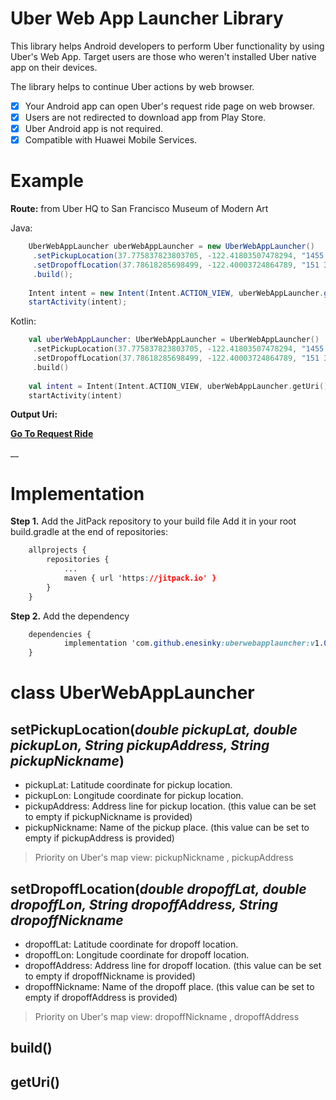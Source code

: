 

# Uber Web App Launcher Library

This library helps Android developers to perform Uber functionality by using Uber's Web App.
Target users are those who weren't installed Uber native app on their devices.

The library helps to continue Uber actions by web browser.

 - [x] Your Android app can open Uber's request ride page on web browser.
 - [x] Users are not redirected to download app from Play Store.
 - [x] Uber Android app is not required. 
 - [x] Compatible with Huawei Mobile Services.

# Example

**Route:**
from Uber HQ to San Francisco Museum of Modern Art

Java:
```java
    UberWebAppLauncher uberWebAppLauncher = new UberWebAppLauncher()  
     .setPickupLocation(37.775837823803705, -122.41803507478294, "1455 Market St #400, San Francisco, CA 94103, United States", "Uber HQ")  
     .setDropoffLocation(37.78618285698499, -122.40003724864789, "151 3rd St, San Francisco, CA 94103, United States", "San Francisco Museum of Modern Art")  
     .build();  
      
    Intent intent = new Intent(Intent.ACTION_VIEW, uberWebAppLauncher.getUri());  
    startActivity(intent);
```

Kotlin:
```kotlin
    val uberWebAppLauncher: UberWebAppLauncher = UberWebAppLauncher()  
     .setPickupLocation(37.775837823803705, -122.41803507478294, "1455 Market St #400, San Francisco, CA 94103, United States", "Uber HQ")  
     .setDropoffLocation(37.78618285698499, -122.40003724864789, "151 3rd St, San Francisco, CA 94103, United States", "San Francisco Museum of Modern Art")  
     .build()  
     
    val intent = Intent(Intent.ACTION_VIEW, uberWebAppLauncher.getUri())  
    startActivity(intent)
```


**Output Uri:**

**[Go To Request Ride](https://m.uber.com/looking?drop=%7B%22latitude%22:37.78618285698499,%22longitude%22:-122.40003724864789,%22addressLine1%22:%22San%20Francisco%20Museum%20of%20Modern%20Art%22%7D&pickup=%7B%22latitude%22:37.775837823803705,%22longitude%22:-122.41803507478294,%22addressLine1%22:%22Uber%20HQ%22%7D&vehicle=3bb777a3-7072-4d8c-a8b6-0cd9dcfe650e)**


__

# Implementation

**Step 1.** Add the JitPack repository to your build file
Add it in your root build.gradle at the end of repositories:

```css
	allprojects {
		repositories {
			...
			maven { url 'https://jitpack.io' }
		}
	}
```

**Step 2.** Add the dependency
```css
	dependencies {
	        implementation 'com.github.enesinky:uberwebapplauncher:v1.0'
	}
```


# class UberWebAppLauncher

## **setPickupLocation**(*double pickupLat, double pickupLon, String pickupAddress, String pickupNickname*)

 - pickupLat:  Latitude coordinate for pickup location. 
 - pickupLon: Longitude coordinate for pickup location.
 - pickupAddress: Address line for pickup location. (this value can be set to empty if pickupNickname is provided)
 - pickupNickname: Name of the pickup place. (this value can be set to empty if pickupAddress is provided)

> Priority on Uber's map view: pickupNickname , pickupAddress

## **setDropoffLocation**(*double dropoffLat, double dropoffLon, String dropoffAddress, String dropoffNickname*

 - dropoffLat:  Latitude coordinate for dropoff location. 
 - dropoffLon: Longitude coordinate for dropoff location.
 - dropoffAddress: Address line for dropoff location. (this value can be set to empty if dropoffNickname is provided)
 - dropoffNickname: Name of the dropoff place. (this value can be set to empty if dropoffAddress is provided)

> Priority on Uber's map view: dropoffNickname , dropoffAddress

## **build()**

## **getUri()**


